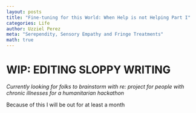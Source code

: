 ```yaml
---
layout: posts
title: "Fine-tuning for this World: When Help is not Helping Part I"
categories: Life
author: Uzziel Perez
meta: "Serependity, Sensory Empathy and Fringe Treatments"
math: true
---
```



# WIP: EDITING SLOPPY WRITING

*Currently looking for folks to brainstorm with re: project for people with chronic illnesses for a humanitarian hackathon*

Because of this I will be out for at least a month 
